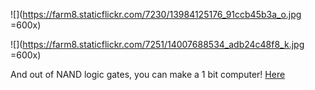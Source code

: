 ![](https://farm8.staticflickr.com/7230/13984125176_91ccb45b3a_o.jpg =600x)

![](https://farm8.staticflickr.com/7251/14007688534_adb24c48f8_k.jpg =600x)

And out of NAND logic gates, you can make a 1 bit computer! 
[Here](https://github.com/tchoi8/handmadecomputer/tree/master/Binary/NAND)